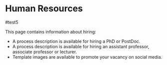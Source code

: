 # Human Resources

#test5

This page contains information about hiring:
- A process description is available for hiring a PhD or PostDoc.
- A process description is available for hiring an assistant professor, associate professor or lecturer.
- Template images are available to promote your vacancy on social media.